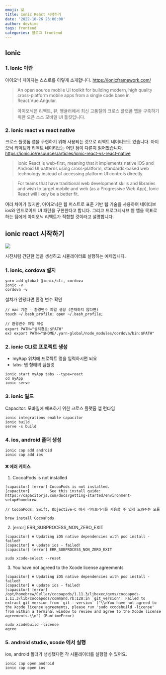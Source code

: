 ```yaml
---
emoji: 💻
title: Ionic React 시작하기
date: '2022-10-26 23:00:00'
author: devkimc
tags: frontend
categories: 블로그 frontend
---
```


## Ionic

### 1. Ionic 이란

아이오닉 페이지는 스스로를 이렇게 소개합니다. https://ionicframework.com/

> An open source mobile UI toolkit for building modern, high quality cross-platform mobile apps from a single code base in React.Vue.Angular.

> 아이오닉은 리액트, 뷰, 앵귤러에서 최신 고품질의 크로스 플랫폼 앱을 구축하기 위한 오픈 소스 모바일 UI 툴킷입니다.

### 2. Ionic react vs react native

크로스 플랫폼 앱을 구현하기 위해 사용되는 것으로 리액트 네이티브도 있습니다.
아이오닉 리액트와 리액트 네이티브는 어떤 점이 다른지 읽어봤습니다. https://ionic.io/resources/articles/ionic-react-vs-react-native

> Ionic React is web-first, meaning that it implements native iOS and Android UI patterns using cross-platform, standards-based web technology instead of accessing platform UI controls directly.

> For teams that have traditional web development skills and libraries and wish to target mobile and web (as a Progressive Web App), Ionic React will likely be a better fit.

여러 차이가 있지만, 아이오닉은 웹 퍼스트로 표준 기반 웹 기술을 사용하여 네이티브 ios와 안드로이드 UI 패턴을 구현한다고 합니다.
그리고 프로그레시브 웹 앱을 목표로 하는 팀에게 아이오닉 리액트가 적합할 것이라고 설명합니다.

## ionic react 시작하기

![](https://velog.velcdn.com/images/kws60000/post/06a175a2-33af-4a90-ada3-ebfcd88ebad6/image.png)

사진처럼 간단한 앱을 생성하고 시뮬레이터로 실행하는 예제입니다.

### 1. ionic, cordova 설치

```
yarn add global @ionic/cli, cordova
ionic -v
cordova -v
```

설치가 안됐다면 환경 변수 확인

```
// mac 기준 - 환경변수 파일 생성 (존재하지 않다면)
touch ~/.bash_profile; open ~/.bash_profile;

// 환경변수 파일 작성
export PATH="설치경로:$PATH"
ex) export PATH="$HOME/.yarn-global/node_modules/cordova/bin:$PATH"
```

### 2. ionic CLI로 프로젝트 생성

- myApp 위치에 프로젝트 명을 입력하시면 되요
- tabs: 탭 형태의 템플릿

```
ionic start myApp tabs --type=react
cd myApp
ionic serve
```

### 3. ionic 빌드

Capacitor: 모바일에 배포하기 위한 크로스 플랫폼 앱 런타임

```
ionic integrations enable capacitor
ionic build
serve -s build
```

### 4. ios, android 폴더 생성

```
ionic cap add android
ionic cap add ios
```

#### ❌ 에러 케이스

1. CocoaPods is not installed

```
[capacitor] [error] CocoaPods is not installed.
[capacitor]         See this install guide: https://capacitorjs.com/docs/getting-started/environment-setup#homebrew

// CocoaPods: Swift, Objective-C 에서 라이브러리를 사용할 수 있게 도와주는 모듈
```

```
brew install CocoaPods
```

2. [error] ERR_SUBPROCESS_NON_ZERO_EXIT

```
[capacitor] ✖ Updating iOS native dependencies with pod install - failed!
[capacitor] ✖ update ios - failed!
[capacitor] [error] ERR_SUBPROCESS_NON_ZERO_EXIT
```

```
sudo xcode-select --reset
```

3. You have not agreed to the Xcode license agreements

```
[capacitor] ✖ Updating iOS native dependencies with pod install - failed!
[capacitor] ✖ update ios - failed!
[capacitor] [error] /opt/homebrew/Cellar/cocoapods/1.11.3/libexec/gems/cocoapods-1.11.3/lib/cocoapods/command.rb:128:in `git_version': Failed to extract git version from `git --version` ("\\nYou have not agreed to the Xcode license agreements, please run 'sudo xcodebuild -license' from within a Terminal window to review and agree to the Xcode license agreements.\\n") (RuntimeError)
```

```
sudo xcodebuild -license
agree
```

### 5. android studio, xcode 에서 실행

ios, android 폴더가 생성됐다면 각 시뮬레이터를 실행할 수 있어요.

```
ionic cap open android
ionic cap open ios
```

```toc

```

